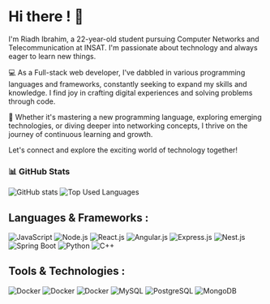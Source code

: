 # Hi there ! 👋

I'm Riadh Ibrahim, a 22-year-old student pursuing Computer Networks and Telecommunication at INSAT. I'm passionate about technology and always eager to learn new things.

💻 As a Full-stack web developer, I've dabbled in various programming languages and frameworks, constantly seeking to expand my skills and knowledge. I find joy in crafting digital experiences and solving problems through code.

🌱 Whether it's mastering a new programming language, exploring emerging technologies, or diving deeper into networking concepts, 
I thrive on the journey of continuous learning and growth.

Let's connect and explore the exciting world of technology together!

### 📊 GitHub Stats

![GitHub stats](https://github-readme-stats.vercel.app/api?username=Riadh-Ibrahim&show_icons=true&theme=radical)
![Top Used Languages](https://github-readme-stats.vercel.app/api/top-langs/?username=Riadh-Ibrahim&layout=compact&theme=radical&langs_count=8)

## Languages & Frameworks :

![JavaScript](https://img.shields.io/badge/-JavaScript-yellow?style=flat-square&logo=javascript&logoColor=white)
![Node.js](https://img.shields.io/badge/-Node.js-green?style=flat-square&logo=node.js&logoColor=white)
![React.js](https://img.shields.io/badge/-React.js-blue?style=flat-square&logo=react&logoColor=white)
![Angular.js](https://img.shields.io/badge/-Angular.js-blue?style=flat-square&logo=Angular&logoColor=white)
![Express.js](https://img.shields.io/badge/-Express.js-lightgrey?style=flat-square&logo=express&logoColor=white)
![Nest.js](https://img.shields.io/badge/-Nest.js-blue?style=flat-square&logo=Nest&logoColor=white)
![Spring Boot](https://img.shields.io/badge/-Spring%20Boot-green?style=flat-square&logo=spring-boot&logoColor=white)
![Python](https://img.shields.io/badge/-Python-blue?style=flat-square&logo=python&logoColor=white)
![C++](https://img.shields.io/badge/-C++-blue?style=flat-square&logo=c%2B%2B&logoColor=white)

## Tools & Technologies :

![Docker](https://img.shields.io/badge/-Docker-blue?style=flat-square&logo=docker&logoColor=white)
![Docker](https://img.shields.io/badge/-Kubernetes-blue?style=flat-square&logo=Kubernetes&logoColor=white)
![Docker](https://img.shields.io/badge/-Jenkins-blue?style=flat-square&logo=Jenkins&logoColor=white)
![MySQL](https://img.shields.io/badge/-MySQL-blue?style=flat-square&logo=mysql&logoColor=white)
![PostgreSQL](https://img.shields.io/badge/-PostgreSQL-blue?style=flat-square&logo=PostgreSQL&logoColor=white)
![MongoDB](https://img.shields.io/badge/-MongoDB-green?style=flat-square&logo=mongodb&logoColor=white)
